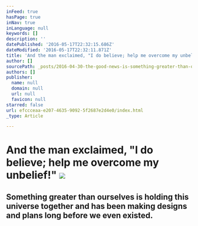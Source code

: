 ```yaml
---
inFeed: true
hasPage: true
inNav: true
inLanguage: null
keywords: []
description: ''
datePublished: '2016-05-17T22:32:15.686Z'
dateModified: '2016-05-17T22:32:11.871Z'
title: 'And the man exclaimed, "I do believe; help me overcome my unbelief!" '
author: []
sourcePath: _posts/2016-04-30-the-good-news-is-something-greater-than-ourselves-is-holdin.md
authors: []
publisher:
  name: null
  domain: null
  url: null
  favicon: null
starred: false
url: efccceaa-e207-4635-9092-5f2687e2d4e0/index.html
_type: Article

---
```

# And the man exclaimed, "I do believe; help me overcome my unbelief!" ![](https://the-grid-user-content.s3-us-west-2.amazonaws.com/f431ed7f-7ec3-4bc7-9d21-32ccb64fb188.jpg)

## Something greater than ourselves is holding this universe together and has been making designs and plans long before we even existed.